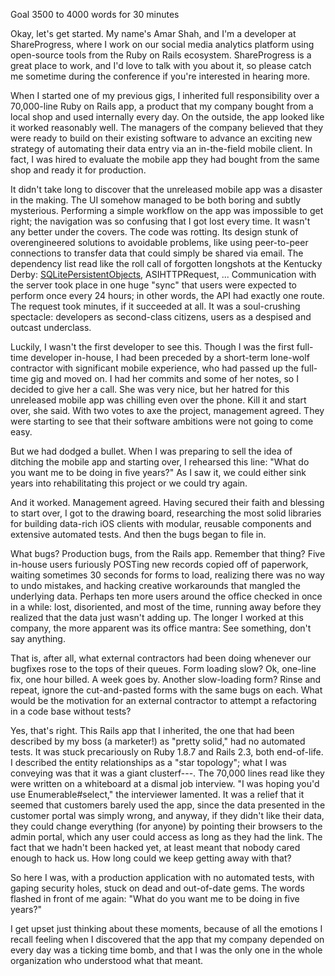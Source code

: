 Goal 3500 to 4000 words for 30 minutes

Okay, let's get started. My name's Amar Shah, and I'm a developer at
ShareProgress, where I work on our social media analytics platform using
open-source tools from the Ruby on Rails ecosystem. ShareProgress is a
great place to work, and I'd love to talk with you about it, so please
catch me sometime during the conference if you're interested in hearing
more.

When I started one of my previous gigs, I inherited full responsibility
over a 70,000-line Ruby on Rails app, a product that my company bought
from a local shop and used internally every day. On the outside, the app
looked like it worked reasonably well. The managers of the company
believed that they were ready to build on their existing software to
advance an exciting new strategy of automating their data entry via an
in-the-field mobile client. In fact, I was hired to evaluate the mobile
app they had bought from the same shop and ready it for production.

It didn't take long to discover that the unreleased mobile app was a
disaster in the making. The UI somehow managed to be both boring and
subtly mysterious. Performing a simple workflow on the app was impossible
to get right; the navigation was so confusing that I got lost every time.
It wasn't any better under the covers. The code was rotting. Its design
stunk of overengineered solutions to avoidable problems, like using
peer-to-peer connections to transfer data that could simply be shared
via email. The dependency list read like the roll call of forgotten
longshots at the Kentucky Derby:
[SQLitePersistentObjects](http://stackoverflow.com/a/3066689/2157021),
ASIHTTPRequest, ... Communication with the server took place in one
huge "sync" that users were expected to perform once every 24 hours;
in other words, the API had exactly one route. The request took minutes,
if it succeeded at all. It was a soul-crushing spectacle: developers
as second-class citizens, users as a despised and outcast underclass.

Luckily, I wasn't the first developer to see this. Though I was the first
full-time developer in-house, I had been preceded by a short-term lone-wolf
contractor with significant mobile experience, who had passed up the
full-time gig and moved on. I had her commits and some of her notes,
so I decided to give her a call. She was very nice, but her hatred for
this unreleased mobile app was chilling even over the phone. Kill it and
start over, she said. With two votes to axe the project, management agreed.
They were starting to see that their software ambitions were not going to
come easy.

But we had dodged a bullet. When I was preparing to sell the idea of
ditching the mobile app and starting over, I rehearsed this line:
"What do you want me to be doing in five years?" As I saw it, we could
either sink years into rehabilitating this project or we could try again.

And it worked. Management agreed. Having secured their faith and blessing
to start over, I got to the drawing board, researching the most solid
libraries for building data-rich iOS clients with modular, reusable
components and extensive automated tests. And then the bugs began to
file in.

What bugs? Production bugs, from the Rails app. Remember that thing?
Five in-house users furiously POSTing new records copied off of
paperwork, waiting sometimes 30 seconds for forms to load, realizing
there was no way to undo mistakes, and hacking creative workarounds
that mangled the underlying data. Perhaps ten more users around the office
checked in once in a while: lost, disoriented, and most of the
time, running away before they realized that the data just wasn't
adding up. The longer I worked at this company, the more apparent was
its office mantra: See something, don't say anything.

That is, after all, what external contractors had been doing whenever
our bugfixes rose to the tops of their queues. Form loading slow? Ok,
one-line fix, one hour billed. A week goes by. Another slow-loading form?
Rinse and repeat, ignore the cut-and-pasted forms with the same bugs on
each. What would be the motivation for an external contractor
to attempt a refactoring in a code base without tests?

Yes, that's right. This Rails app that I inherited, the one that had
been described by my boss (a marketer!) as "pretty solid," had no
automated tests. It was stuck precariously on Ruby 1.8.7 and Rails 2.3,
both end-of-life. I described the entity relationships as a "star
topology"; what I was conveying was that it was a giant clusterf---.
The 70,000 lines read like they were written on a whiteboard at a
dismal job interview. "I was hoping you'd use Enumerable#select,"
the interviewer lamented. It was a relief that it seemed that customers
barely used the app, since the data presented in the customer portal
was simply wrong, and anyway, if they didn't like their data, they
could change everything (for anyone) by pointing their browsers to
the admin portal, which any user could access as long as they had the
link. The fact that we hadn't been hacked yet, at least meant that
nobody cared enough to hack us. How long could we keep getting away
with that?

So here I was, with a production application with no automated tests,
with gaping security holes, stuck on dead and out-of-date gems. The
words flashed in front of me again: "What do you want me to be doing
in five years?"

I get upset just thinking about these moments, because of all the
emotions I recall feeling when I discovered that the app that my
company depended on every day was a ticking time bomb, and that I
was the only one in the whole organization who understood what that
meant.
